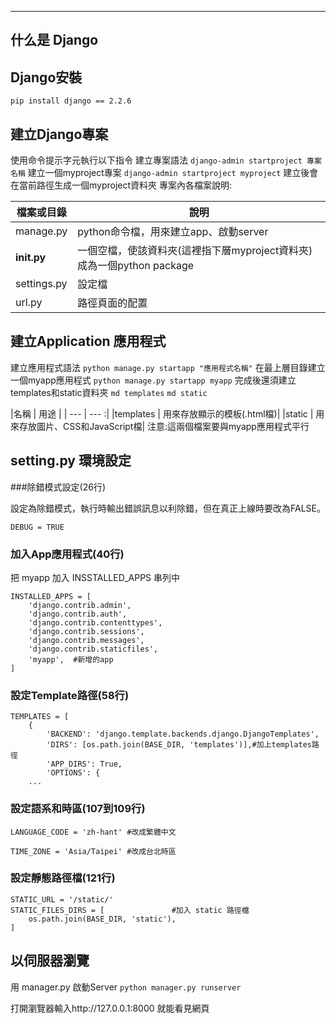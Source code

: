 ------

## 什么是 Django


## Django安裝
`pip install django == 2.2.6`

## 建立Django專案
使用命令提示字元執行以下指令
建立專案語法
`django-admin startproject 專案名稱`
建立一個myproject專案
`django-admin startproject myproject`
建立後會在當前路徑生成一個myproject資料夾
專案內各檔案說明:

 檔案或目錄    | 說明   
 ------       | -----    
 manage.py    | python命令檔，用來建立app、啟動server
 __init.py__  | 一個空檔，使該資料夾(這裡指下層myproject資料夾)成為一個python package 
 settings.py  | 設定檔
 url.py       | 路徑頁面的配置


## 建立Application 應用程式
建立應用程式語法
`python manage.py startapp "應用程式名稱"`
在最上層目錄建立一個myapp應用程式
`python manage.py startapp myapp`
完成後還須建立templates和static資料夾
`md templates`
`md static`

|名稱      | 用途 |
| ---      | ---    :|
|templates | 用來存放顯示的模板(.html檔)|
|static    | 用來存放圖片、CSS和JavaScript檔|
注意:這兩個檔案要與myapp應用程式平行

## setting.py 環境設定

###除錯模式設定(26行)

設定為除錯模式，執行時輸出錯誤訊息以利除錯，但在真正上線時要改為FALSE。
```
DEBUG = TRUE
```
### 加入App應用程式(40行)
把 myapp 加入 INSSTALLED_APPS 串列中
```
INSTALLED_APPS = [
    'django.contrib.admin',
    'django.contrib.auth',
    'django.contrib.contenttypes',
    'django.contrib.sessions',
    'django.contrib.messages',
    'django.contrib.staticfiles',
    'myapp',  #新增的app
]

```

### 設定Template路徑(58行)
```
TEMPLATES = [
    {
        'BACKEND': 'django.template.backends.django.DjangoTemplates',
        'DIRS': [os.path.join(BASE_DIR, 'templates')],#加上templates路徑
        'APP_DIRS': True,
        'OPTIONS': {
    ...
```

### 設定語系和時區(107到109行)
```
LANGUAGE_CODE = 'zh-hant' #改成繁體中文

TIME_ZONE = 'Asia/Taipei' #改成台北時區

```

### 設定靜態路徑檔(121行)
```
STATIC_URL = '/static/'
STATIC_FILES_DIRS = [               #加入 static 路徑檔
    os.path.join(BASE_DIR, 'static'),
]

```

## 以伺服器瀏覽
用 manager.py 啟動Server
` python manager.py runserver `

打開瀏覽器輸入http://127.0.0.1:8000 就能看見網頁
